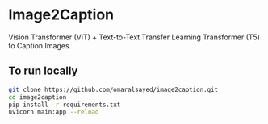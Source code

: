 # Image2Caption
Vision Transformer (ViT) + Text-to-Text Transfer Learning Transformer (T5) to Caption Images.

## To run locally
```sh
git clone https://github.com/omaralsayed/image2caption.git
cd image2caption
pip install -r requirements.txt
uvicorn main:app --reload
```
